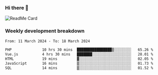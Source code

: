 ### Hi there 👋

<!--
**itzcy/itzcy** is a ✨ _special_ ✨ repository because its `README.md` (this file) appears on your GitHub profile.

Here are some ideas to get you started:

- 🔭 I’m currently working on ...
- 🌱 I’m currently learning ...
- 👯 I’m looking to collaborate on ...
- 🤔 I’m looking for help with ...
- 💬 Ask me about ...
- 📫 How to reach me: ...
- 😄 Pronouns: ...
- ⚡ Fun fact: ...
-->
![ReadMe Card](https://github-readme-stats.vercel.app/api?username=itzcy&show_icons=true&title_color=2d3198&icon_color=797cb8&text_color=24292e&bg_color=f6f8fa)

### Weekly development breakdown
<!--START_SECTION:waka-->

```txt
From: 11 March 2024 - To: 18 March 2024

PHP              10 hrs 30 mins  ████████████████▒░░░░░░░░   65.26 %
Vue.js           4 hrs 30 mins   ███████░░░░░░░░░░░░░░░░░░   28.01 %
HTML             19 mins         ▓░░░░░░░░░░░░░░░░░░░░░░░░   02.05 %
JavaScript       16 mins         ▒░░░░░░░░░░░░░░░░░░░░░░░░   01.73 %
SQL              14 mins         ▒░░░░░░░░░░░░░░░░░░░░░░░░   01.52 %
```

<!--END_SECTION:waka-->
